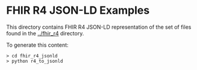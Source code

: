# FHIR R4 JSON-LD Examples
This directory contains FHIR R4 JSON-LD representation of the set of files found in the [../fhir_r4]() directory.  

To generate this content:

```shell script
> cd fhir_r4_jsonld
> python r4_to_jsonld
```
